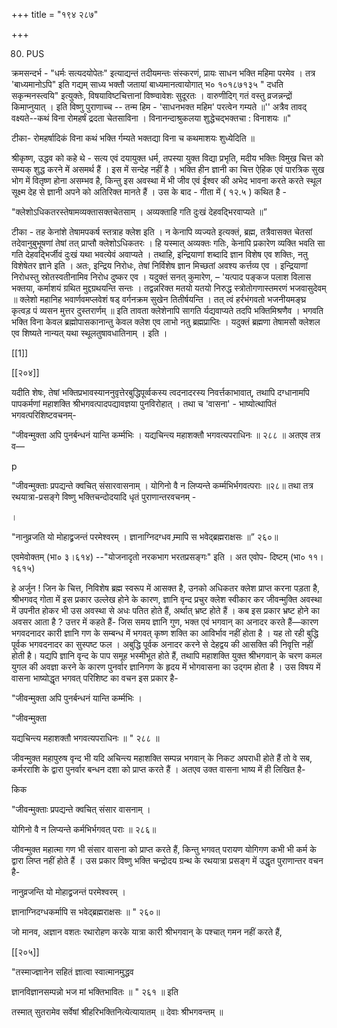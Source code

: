 +++
title = "१९४ २८७"

+++


80) PUS 

क्रमसन्दर्भ - "धर्मः सत्यदयोपेतः" इत्याद्यन्तं तदीयमन्तः संस्करणं, प्रायः साधन भक्ति महिमा परमेव । तत्र 'बाध्यमानोऽपि" इति गद्यम् साध्य भक्तौ जतायां बाध्यमानत्वायोगात् भ० १०१८७१३५ " दधति सकृन्मनस्त्वयि" इत्युक्तेः, विषयाविष्टचित्तानां विष्ण्वावेशः सुदूरतः । वारुणीदिग् गतं वस्तु व्रजन्नन्द्रों किमाप्नुयात् । इति विष्णु पुराणाच्च -- तन्म हिम - 'साधनभक्त महिम' परत्वेन गम्यते ॥'' अत्रैव तावद् वक्ष्यते--कथं विना रोमहर्षं द्रदता चेतसाविना । विनानन्दाश्रुकलया शुद्धेचद्भक्तचा : विनाशयः ॥" 

टीका- रोमहर्षादिकं विना कथं भक्ति र्गम्यते भक्तद्या विना च कथमाशयः शुध्येदिति ॥ 

श्रीकृष्ण, उद्धव को कहे थे - सत्य एवं दयायुक्त धर्म, तपस्या युक्त विद्या प्रभृति, मदीय भक्तिः विमुख चित्त को सम्यक् शुद्ध करने में असमर्थ हैं । इस में सन्देह नहीं है । भक्ति हीन ज्ञानी का चित्त ऐहिक एवं पारत्रिक सुख भोग में वितृष्ण होना असम्भव है, किन्तु इस अवस्था में भी जीव एवं ईश्वर की अभेद भावना करते करते स्थूल सूक्ष्म देह से ज्ञानी अपने को अतिरिक्त मानते हैं । उस के बाद - गीता में ( १२.५ ) कथित है - 

"क्लेशोऽधिकतरस्तेषामव्यक्तासक्तचेतसाम् । अव्यक्ताहि गति दुःखं देहवद्भिरवाप्यते ॥” 

टीका - तह केनांशे तेषामपकर्ष स्तत्राह क्लेश इति । न केनापि व्यज्यते इत्यक्तं, ब्रह्म, तत्रैवासक्त चेतसां तदेवानुबुभूषणां तेषां तत् प्राप्तौ क्लेशोऽधिकतरः । हि यस्मात् अव्यक्तः गतिः, केनापि प्रकारेण व्यक्ति भवति सा गति देहवद्भिर्जीवं दुःखं यथा भवत्येवं अवाप्यते । तथाहि, इन्द्रियाणां शब्दादि ज्ञान विशेष एव शक्तिः, नतु विशेषेतर ज्ञाने इति । अतः, इन्द्रिय निरोधः, तेषां निर्विशेष ज्ञान मिच्छतां अवश्य कर्त्तव्य एव । इन्द्रियाणां निरोधस्तु स्रोतस्वतीनामिव निरोध दुष्कर एव । यदुक्तं सनत् कुमारेण, – 'यत्पाद पङ्कज पलाश विलास भक्तया, कर्माशयं ग्रथित मुद्दग्रथयन्ति सन्तः । तद्वन्नरिक्त मतयो यतयो निरुद्ध स्त्रोतोगणास्तमरणं भजवासुदेवम् ॥ क्लेशो महानिह भवार्णवमप्लवेशं षड् वर्गनक्रम सुखेन तितीर्षयन्ति । तत् त्वं हर्रभंगवतो भजनीयमङ्घ्र कृत्वड़ पं व्यसन मुत्तर दुस्तरार्णम् ॥ इति तावता क्लेशेनापि सागति र्यद्यवाप्यते तदपि भक्तिमिश्रणैव । भगवति भक्ति विना केवल ब्रह्मोपासकानान्तु केवल क्लेश एव लाभो नतु ब्रह्मप्राप्तिः । यदुक्तं ब्रह्मणा तेषामसौ क्लेशल एव शिष्यते नान्यत् यथा स्थूलतुषावधातिनाम् । इति । 

[[1]]

[[२०४]] 



यदीति शेषः, तेषां भक्तिप्रभावस्याननुवृत्तेरबुद्धिपूर्व्वकस्य त्वदनादरस्य निवर्त्तकाभावात्, तथापि दग्धानामपि पापकर्मणां महाशक्ति श्रीभगवत्पादपद्यावज्ञया पुनविरोहात् । तथा च 'वासना' - भाष्योत्थापितं भगवत्परिशिष्टवचनम्- 

"जीवन्मुक्ता अपि पुनर्बन्धनं यान्ति कर्म्मभिः । यद्यचिन्त्य महाशक्तौ भगवत्यपराधिनः ॥ २८८ ॥ अतएव तत्र व— 

p 

"जीवन्मुक्ताः प्रपद्यन्ते क्वचित् संसारवासनाम् । योगिनो वै न लिप्यन्ते कर्म्मभिर्भगवत्पराः ॥२८॥ तथा तत्र रथयात्रा-प्रसङ्गे विष्णु भक्तिचन्दोदयादि धृतं पुराणान्तरवचनम् - 

। 

"नानुव्रजति यो मोहाद्व्रजन्तं परमेश्वरम् । ज्ञानाग्निदग्धव म्र्मापि स भवेद्ब्रह्मराक्षसः ॥” २६०॥ 

एवमेवोक्तम् (भा० ३।६१४) --"योजनादृतो नरकभाग भरतप्रसङ्गः" इति । अत एवोप- दिष्टम् (भा० ११।१६१५) 

हे अर्जुन ! जिन के चित्त, निविशेष ब्रह्म स्वरूप में आसक्त है, उनको अधिकतर क्लेश प्राप्त करना पड़ता है, श्रीभगवद् गोता में इस प्रकार उल्लेख होने के कारण, ज्ञानि वृन्द प्रचुर क्लेश स्वीकार कर जीवन्मुक्ति अवस्था में उपनीत होकर भी उस अवस्था से अधः पतित होते हैं, अर्थात् भ्रष्ट होते हैं । कब इस प्रकार भ्रष्ट होने का अवसर आता है ? उत्तर में कहते हैं- जिस समय ज्ञानि गुण, भक्त एवं भगवान् का अनादर करते हैं—कारण भगवदनादर कारी ज्ञानि गण के सम्बन्ध में भगवत् कृष्ण शक्ति का आविर्भाव नहीं होता है । यह तो रही बुद्धि पूर्वक भगवदनादर का सुस्पष्ट फल । अबुद्धि पूर्वक अनादर करने से देहद्वय की आसक्ति की निवृत्ति नहीं होती है। यद्यपि ज्ञानि वृन्द के पाप समूह भस्मीभूत होते हैं, तथापि महाशक्ति युक्त श्रीभगवान् के चरण कमल युगल की अवज्ञा करने के कारण पुनर्वार ज्ञानिगण के हृदय में भोगवासना का उद्गम होता है । उस विषय में वासना भाष्योद्धृत भगवत् परिशिष्ट का वचन इस प्रकार है- 

"जीवन्मुक्ता अपि पुनर्बन्धनं यान्ति कर्म्मभिः । 

"जीवन्मुक्ता 

यद्यचिन्त्य महाशक्तौ भगवत्यपराधिनः ॥ " २८८ ॥ 

जीवन्मुक्त महापुरुष वृन्द भी यदि अचिन्त्य महाशक्ति सम्पन्न भगवान् के निकट अपराधी होते हैं तो वे सब, कर्मरराशि के द्वारा पुनर्वार बन्धन दशा को प्राप्त करते हैं । अतएव उक्त वासना भाष्य में ही लिखित है- 

किक 

"जीवन्मुक्ताः प्रपद्यन्ते क्वचित् संसार वासनाम् । 

योगिनो वै न लिप्यन्ते कर्मभिर्भगवत् पराः ॥ २८६॥ 

जीवन्मुक्त महात्मा गण भी संसार वासना को प्राप्त करते हैं, किन्तु भगवत् परायण योगिगण कभी भी कर्म के द्वारा लिप्त नहीं होते हैं । उस प्रकार विष्णु भक्ति चन्द्रोदय ग्रन्थ के रथयात्रा प्रसङ्ग में उद्धृत पुराणान्तर वचन है- 

नानुव्रजन्ति यो मोहाद्व्रजन्तं परमेश्वरम् । 

ज्ञानाग्निदग्धकर्मापि स भवेद्ब्रह्मराक्षसः ॥ " २६०॥ 

जो मानव, अज्ञान वशतः रथारोहण करके यात्रा कारी श्रीभगवान् के पश्चात् गमन नहीं करते हैं, 



[[२०५]]

"तस्माज्ज्ञानेन सहितं ज्ञात्वा स्वात्मानमुद्धव 

ज्ञानविज्ञानसम्पन्नो भज मां भक्तिभावितः ॥ " २६१ ॥ इति 

तस्मात् सुतरामेव सर्वेषां श्रीहरिभक्तिनित्येत्यायातम् ॥ देवाः श्रीभगवन्तम् ॥ 
